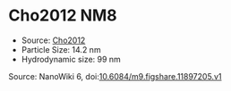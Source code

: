 <a name="material" />

# Cho2012 NM8
<script type="application/ld+json">
  {
    "@context": "https://schema.org/",
    "@type": "ChemicalSubstance",
    "@id": "https://egonw.github.io/nanowiki/nanowiki195.html#material",
    "http://purl.org/dc/terms/conformsTo":
      {
        "@type": "CreativeWork",
        "@id": "https://bioschemas.org/profiles/ChemicalSubstance/0.4-RELEASE/"
      },
    "identfier": "195",
    "name": "Cho2012 NM8",
    "url": "https://egonw.github.io/nanowiki/nanowiki195.html#material",
    "sameAs": "http://127.0.0.1/mediawiki/index.php/Special:URIResolver/Cho2012_NM8"
  }
</script>


* Source: [Cho2012](articleCho2012.md)
* Particle Size: 14.2 nm
* Hydrodynamic size: 99 nm


Source: NanoWiki 6, doi:[10.6084/m9.figshare.11897205.v1](https://doi.org/10.6084/m9.figshare.11897205.v1)
